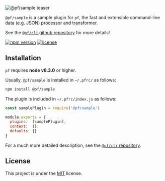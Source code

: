 ![@pf/sample teaser][teaser]

`@pf/sample` is a sample plugin for `pf`, the fast and extensible command-line data (e.g. JSON) processor and transformer.

See the [`@pf/cli` github repository][pf-cli] for more details!

[![npm version](https://img.shields.io/npm/v/fx.svg?color=orange)](https://www.npmjs.com/package/fx)
[![license](https://img.shields.io/badge/license-MIT-blue.svg?color=green)][license]

## Installation

`pf` requires **node v8.3.0** or higher.

Usually, `@pf/sample` is installed in `~/.pfrc/` as follows:

```bash
npm install @pf/sample
```

The plugin is included in `~/.pfrc/index.js` as follows:

```js
const samplePlugin = require('@pf/sample')

module.exports = {
  plugins:  [samplePlugin],
  context:  {},
  defaults: {}
}
```

For a much more detailed description, see the [`@pf/cli` repository][pf-cli].

## License

This project is under the [MIT][license] license.

[license]: https://github.com/Yord/pf-core/blob/master/LICENSE
[teaser]: ./teaser.gif
[pf-cli]: https://github.com/Yord/pf-cli